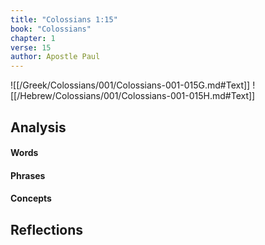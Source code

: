 ```yaml
---
title: "Colossians 1:15"
book: "Colossians"
chapter: 1
verse: 15
author: Apostle Paul
---
```

![[/Greek/Colossians/001/Colossians-001-015G.md#Text]]
![[/Hebrew/Colossians/001/Colossians-001-015H.md#Text]]

## Analysis

#### Words

#### Phrases

#### Concepts

## Reflections
